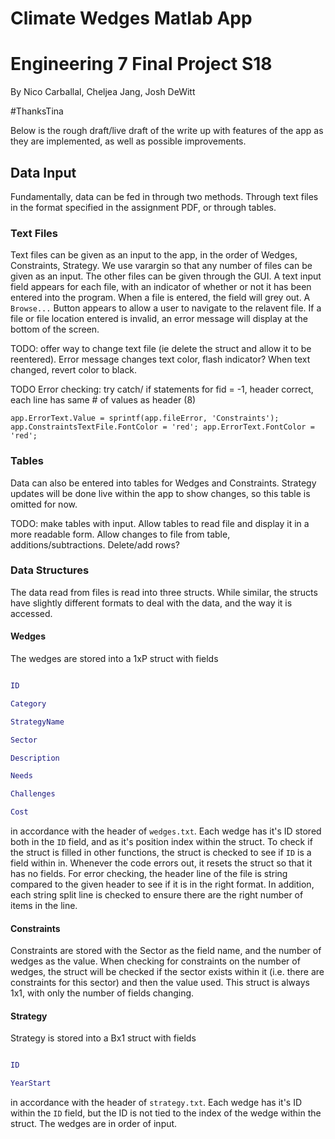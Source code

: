 # Climate Wedges Matlab App

# Engineering 7 Final Project S18

By Nico Carballal, Cheljea Jang, Josh DeWitt

\#ThanksTina

Below is the rough draft/live draft of the write up with features of the app as they are implemented, as well as possible improvements.

## Data Input

Fundamentally, data can be fed in through two methods.  Through text files in the format specified in the assignment PDF, or through tables.

### Text Files

Text files can be given as an input to the app, in the order of Wedges, Constraints, Strategy.  We use varargin so that any number of files can be given as an input.  The other files can be given through the GUI.  A text input field appears for each file, with an indicator of whether or not it has been entered into the program.  When a file is entered, the field will grey out.  A `Browse...` Button appears to allow a user to navigate to the relavent file.  If a file or file location entered is invalid, an error message will display at the bottom of the screen.

TODO: offer way to change text file (ie delete the struct and allow it to be reentered).  Error message changes text color, flash indicator?  When text changed, revert color to black.

TODO Error checking: try catch/ if statements for fid = -1, header correct, each line has same # of values as header (8)

`app.ErrorText.Value = sprintf(app.fileError, 'Constraints');
 app.ConstraintsTextFile.FontColor = 'red';
 app.ErrorText.FontColor = 'red';`

### Tables

Data can also be entered into tables for Wedges and Constraints.  Strategy updates will be done live within the app to show changes, so this table is omitted for now.

TODO: make tables with input.  Allow tables to read file and display it in a more readable form.  Allow changes to file from table, additions/subtractions.  Delete/add rows?


### Data Structures

The data read from files is read into three structs.  While similar, the structs have slightly different formats to deal with the data, and the way it is accessed.

#### Wedges

The wedges are stored into a 1xP struct with fields 

```MATLAB

ID

Category

StrategyName

Sector

Description

Needs

Challenges

Cost

```

in accordance with the header of `wedges.txt`.  Each wedge has it's ID stored both in the `ID` field, and as it's position index within the struct.  To check if the struct is filled in other functions, the struct is checked to see if `ID` is a field within in.  Whenever the code errors out, it resets the struct so that it has no fields.  For error checking, the header line of the file is string compared to the given header to see if it is in the right format.  In addition, each string split line is checked to ensure there are the right number of items in the line.

#### Constraints

Constraints are stored with the Sector as the field name, and the number of wedges as the value.  When checking for constraints on the number of wedges, the struct will be checked if the sector exists within it (i.e. there are constraints for this sector) and then the value used.  This struct is always 1x1, with only the number of fields changing.

#### Strategy

Strategy is stored into a Bx1 struct with fields

```MATLAB

ID

YearStart

```

in accordance with the header of `strategy.txt`.  Each wedge has it's ID within the `ID` field, but the ID is not tied to the index of the wedge within the struct.  The wedges are in order of input.  

